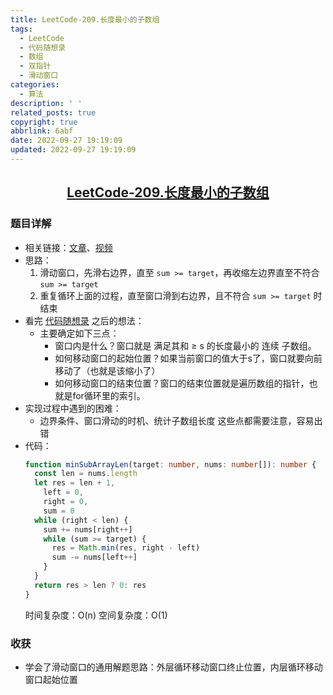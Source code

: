 ```yaml
---
title: LeetCode-209.长度最小的子数组
tags:
  - LeetCode
  - 代码随想录
  - 数组
  - 双指针
  - 滑动窗口
categories:
  - 算法
description: ' '
related_posts: true
copyright: true
abbrlink: 6abf
date: 2022-09-27 19:19:09
updated: 2022-09-27 19:19:09
---
```


## <center>[LeetCode-209.长度最小的子数组](https://leetcode.cn/problems/minimum-size-subarray-sum/)</center>

### 题目详解

- 相关链接：[文章](https://programmercarl.com/0209.%E9%95%BF%E5%BA%A6%E6%9C%80%E5%B0%8F%E7%9A%84%E5%AD%90%E6%95%B0%E7%BB%84.html)、[视频](https://www.bilibili.com/video/BV1tZ4y1q7XE/?spm_id_from=333.788&vd_source=71d285511d98d6f3acb381e2ee160233)
- 思路：
  1. 滑动窗口，先滑右边界，直至 `sum >= target`，再收缩左边界直至不符合 `sum >= target`
  2. 重复循环上面的过程，直至窗口滑到右边界，且不符合 `sum >= target` 时结束
- 看完 [代码随想录](https://programmercarl.com/0209.%E9%95%BF%E5%BA%A6%E6%9C%80%E5%B0%8F%E7%9A%84%E5%AD%90%E6%95%B0%E7%BB%84.html) 之后的想法：
  - 主要确定如下三点：
    - 窗口内是什么？窗口就是 满足其和 ≥ s 的长度最小的 连续 子数组。
    - 如何移动窗口的起始位置？如果当前窗口的值大于s了，窗口就要向前移动了（也就是该缩小了）
    - 如何移动窗口的结束位置？窗口的结束位置就是遍历数组的指针，也就是for循环里的索引。
- 实现过程中遇到的困难：
  - 边界条件、窗口滑动的时机、统计子数组长度 这些点都需要注意，容易出错
- 代码：
  ```ts
  function minSubArrayLen(target: number, nums: number[]): number {
    const len = nums.length
    let res = len + 1,
      left = 0,
      right = 0,
      sum = 0
    while (right < len) {
      sum += nums[right++]
      while (sum >= target) {
        res = Math.min(res, right - left)
        sum -= nums[left++]
      }
    }
    return res > len ? 0: res
  }
  ```
  时间复杂度：O(n)
  空间复杂度：O(1)

### 收获

- 学会了滑动窗口的通用解题思路：外层循环移动窗口终止位置，内层循环移动窗口起始位置
